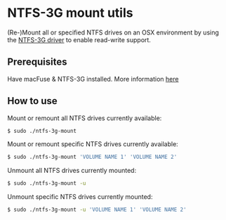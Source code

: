 # NTFS-3G mount utils

(Re-)Mount all or specified NTFS drives on an OSX environment by using the [NTFS-3G driver](https://github.com/osxfuse/osxfuse/wiki/NTFS-3G) to enable read-write support.

## Prerequisites

Have macFuse & NTFS-3G installed. More information [here](https://github.com/osxfuse/osxfuse/wiki/NTFS-3G#installation)

## How to use

Mount or remount all NTFS drives currently available:
```sh
$ sudo ./ntfs-3g-mount
```

Mount or remount specific NTFS drives currently available:
```bash
$ sudo ./ntfs-3g-mount 'VOLUME NAME 1' 'VOLUME NAME 2'
```

Unmount all NTFS drives currently mounted:
```bash
$ sudo ./ntfs-3g-mount -u
```

Unmount specific NTFS drives currently mounted:
```bash
$ sudo ./ntfs-3g-mount -u 'VOLUME NAME 1' 'VOLUME NAME 2'
```